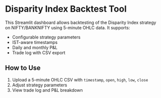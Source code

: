 # Disparity Index Backtest Tool

This Streamlit dashboard allows backtesting of the Disparity Index strategy on NIFTY/BANKNIFTY using 5-minute OHLC data. It supports:

- Configurable strategy parameters
- IST-aware timestamps
- Daily and monthly P&L
- Trade log with CSV export

## How to Use

1. Upload a 5-minute OHLC CSV with `timestamp`, `open`, `high`, `low`, `close`
2. Adjust strategy parameters
3. View trade log and P&L breakdown

